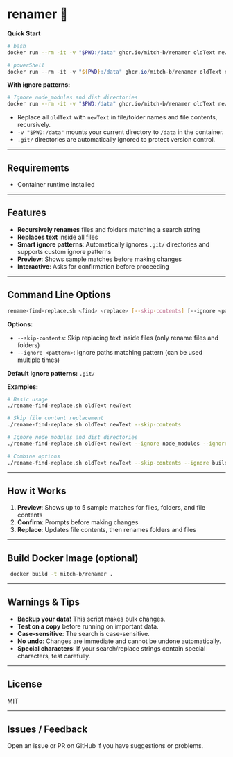 # renamer 🔀

**Quick Start**

```bash
# bash
docker run --rm -it -v "$PWD:/data" ghcr.io/mitch-b/renamer oldText newText
```

```powershell
# powerShell
docker run --rm -it -v "${PWD}:/data" ghcr.io/mitch-b/renamer oldText newText
```

**With ignore patterns:**

```bash
# Ignore node_modules and dist directories
docker run --rm -it -v "$PWD:/data" ghcr.io/mitch-b/renamer oldText newText --ignore node_modules --ignore dist
```

- Replace all `oldText` with `newText` in file/folder names and file contents, recursively.
- `-v "$PWD:/data"` mounts your current directory to `/data` in the container.
- `.git/` directories are automatically ignored to protect version control.

---

## Requirements
- Container runtime installed

---

## Features
- **Recursively renames** files and folders matching a search string
- **Replaces text** inside all files
- **Smart ignore patterns**: Automatically ignores `.git/` directories and supports custom ignore patterns
- **Preview**: Shows sample matches before making changes
- **Interactive**: Asks for confirmation before proceeding

---

## Command Line Options

```bash
rename-find-replace.sh <find> <replace> [--skip-contents] [--ignore <pattern>]...
```

**Options:**
- `--skip-contents`: Skip replacing text inside files (only rename files and folders)
- `--ignore <pattern>`: Ignore paths matching pattern (can be used multiple times)

**Default ignore patterns:** `.git/`

**Examples:**
```bash
# Basic usage
./rename-find-replace.sh oldText newText

# Skip file content replacement
./rename-find-replace.sh oldText newText --skip-contents

# Ignore node_modules and dist directories
./rename-find-replace.sh oldText newText --ignore node_modules --ignore dist

# Combine options
./rename-find-replace.sh oldText newText --skip-contents --ignore build --ignore temp
```

---

## How it Works
1. **Preview**: Shows up to 5 sample matches for files, folders, and file contents
2. **Confirm**: Prompts before making changes
3. **Replace**: Updates file contents, then renames folders and files

---

## Build Docker Image (optional)

```bash
 docker build -t mitch-b/renamer .
```

---

## Warnings & Tips
- **Backup your data!** This script makes bulk changes.
- **Test on a copy** before running on important data.
- **Case-sensitive**: The search is case-sensitive.
- **No undo**: Changes are immediate and cannot be undone automatically.
- **Special characters**: If your search/replace strings contain special characters, test carefully.

---

## License
MIT

---

## Issues / Feedback
Open an issue or PR on GitHub if you have suggestions or problems.

